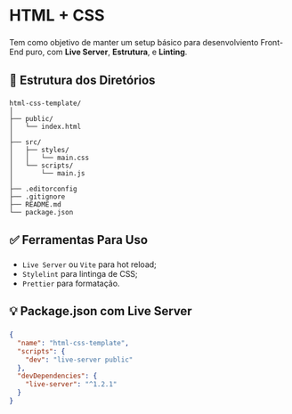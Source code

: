 # HTML + CSS

###

Tem como objetivo de manter um setup básico para desenvolviento Front-End puro, com **Live Server**, **Estrutura**, e **Linting**.

###

**<h2>📁 Estrutura dos Diretórios</h2>**

###
```pgsql
html-css-template/
│
├── public/
│   └── index.html
│
├── src/
│   ├── styles/
│   │   └── main.css
│   └── scripts/
│       └── main.js
│
├── .editorconfig
├── .gitignore
├── README.md
└── package.json
```

###

**<h2>✅ Ferramentas Para Uso</h2>**

###

- `Live Server` ou `Vite` para hot reload;
- `Stylelint` para lintinga de CSS;
- `Prettier` para formatação.

###

**<h2>💡 Package.json com Live Server</h2>**

###
```json
{
  "name": "html-css-template",
  "scripts": {
    "dev": "live-server public"
  },
  "devDependencies": {
    "live-server": "^1.2.1"
  }
}
```


